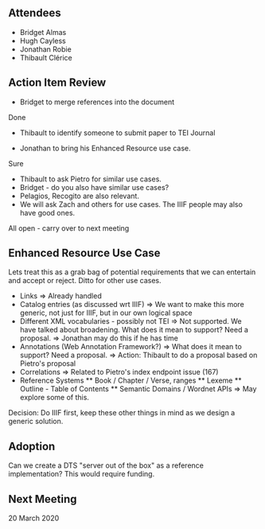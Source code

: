 ## Attendees
* Bridget Almas
* Hugh Cayless
* Jonathan Robie
* Thibault Clérice

## Action Item Review

* Bridget to merge references into the document

Done

* Thibault to identify someone to submit paper to TEI Journal

* Jonathan to bring his Enhanced Resource use case.

Sure

* Thibault to ask Pietro for similar use cases.
* Bridget - do you also have similar use cases?
* Pelagios, Recogito are also relevant.
* We will ask Zach and others for use cases. The IIIF people may also have good ones.

All open - carry over to next meeting

## Enhanced Resource Use Case

Lets treat this as a grab bag of potential requirements that we can entertain and accept or reject.  Ditto for other use cases.
* Links 
=> Already handled
* Catalog entries (as discussed wrt IIIF)
=> We want to make this more generic, not just for IIIF, but in our own logical space
* Different XML vocabularies - possibly not TEI
=> Not supported.  We have talked about broadening. What does it mean to support?  Need a proposal.
=> Jonathan may do this if he has time
* Annotations (Web Annotation Framework?)
=> What does it mean to support?  Need a proposal.
=> Action: Thibault to do a proposal based on Pietro's proposal
* Correlations
=> Related to Pietro's index endpoint issue (167)
* Reference Systems
** Book / Chapter / Verse, ranges
** Lexeme
** Outline - Table of Contents
** Semantic Domains / Wordnet APIs
=> May explore some of this.

Decision:  Do IIIF first, keep these other things in mind as we design a generic solution.

## Adoption

Can we create a DTS "server out of the box" as a reference implementation?  This would require funding.

## Next Meeting

20 March 2020
